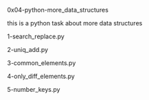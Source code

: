 0x04-python-more_data_structures

this is a python task about more data structures

1-search_replace.py

2-uniq_add.py

3-common_elements.py

4-only_diff_elements.py

5-number_keys.py


